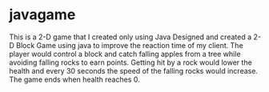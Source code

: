 # javagame
This is a 2-D game that I created only using Java
Designed and created a 2-D Block Game using java to improve the reaction time of my client. The player would
control a block and catch falling apples from a tree while avoiding falling rocks to earn points. Getting hit by a
rock would lower the health and every 30 seconds the speed of the falling rocks would increase. The game ends
when health reaches 0.
